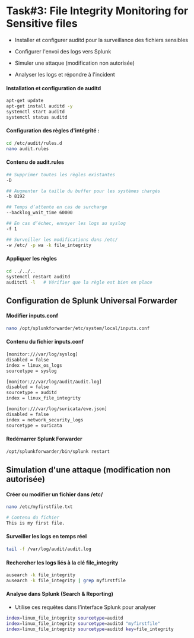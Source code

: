 # Task#3: File Integrity Monitoring for Sensitive files

- Installer et configurer auditd pour la surveillance des fichiers sensibles

- Configurer l'envoi des logs vers Splunk

- Simuler une attaque (modification non autorisée)

- Analyser les logs et répondre à l'incident

#### Installation et configuration de auditd

```sh
apt-get update
apt-get install auditd -y
systemctl start auditd
systemctl status auditd
```

#### Configuration des règles d'intégrité :

```sh
cd /etc/audit/rules.d
nano audit.rules
```

#### Contenu de audit.rules

```sh
## Supprimer toutes les règles existantes
-D

## Augmenter la taille du buffer pour les systèmes chargés
-b 8192

## Temps d’attente en cas de surcharge
--backlog_wait_time 60000

## En cas d’échec, envoyer les logs au syslog
-f 1

## Surveiller les modifications dans /etc/
-w /etc/ -p wa -k file_integrity
```

#### Appliquer les règles

```sh
cd ../../..
systemctl restart auditd
auditctl -l   # Vérifier que la règle est bien en place
```

## Configuration de Splunk Universal Forwarder

#### Modifier inputs.conf

```sh
nano /opt/splunkforwarder/etc/system/local/inputs.conf
```

#### Contenu du fichier inputs.conf

```sh
[monitor:///var/log/syslog]
disabled = false
index = linux_os_logs
sourcetype = syslog

[monitor:///var/log/audit/audit.log]
disabled = false
sourcetype = auditd
index = linux_file_integrity

[monitor:///var/log/suricata/eve.json]
disabled = false
index = network_security_logs
sourcetype = suricata
```

#### Redémarrer Splunk Forwarder

```sh
/opt/splunkforwarder/bin/splunk restart
```

## Simulation d'une attaque (modification non autorisée)

#### Créer ou modifier un fichier dans /etc/

```sh
nano /etc/myfirstfile.txt

# Contenu du fichier
This is my first file.
```

#### Surveiller les logs en temps réel

```sh
tail -f /var/log/audit/audit.log
```

#### Rechercher les logs liés à la clé file_integrity

```sh
ausearch -k file_integrity
ausearch -k file_integrity | grep myfirstfile
```

#### Analyse dans Splunk (Search & Reporting)

- Utilise ces requêtes dans l’interface Splunk pour analyser

```sh
index=linux_file_integrity sourcetype=auditd
index=linux_file_integrity sourcetype=auditd "myfirstfile"
index=linux_file_integrity sourcetype=auditd key=file_integrity
```
